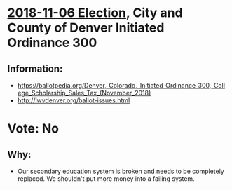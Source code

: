 # [2018-11-06 Election](../../README.md), City and County of Denver Initiated Ordinance 300

## Information:

* https://ballotpedia.org/Denver,_Colorado,_Initiated_Ordinance_300,_College_Scholarship_Sales_Tax_(November_2018)
* http://lwvdenver.org/ballot-issues.html

# Vote: No

## Why:

* Our secondary education system is broken and needs to be completely replaced. We shouldn't put more money into a failing system.
